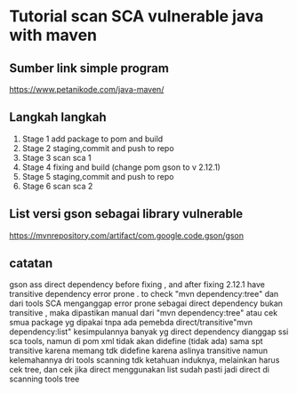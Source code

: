 # Tutorial scan SCA vulnerable java with maven
## Sumber link simple program

https://www.petanikode.com/java-maven/
## Langkah langkah
1. Stage 1 add package to pom and build
2. Stage 2 staging,commit and push to repo
3. Stage 3 scan sca 1
4. Stage 4 fixing and build (change pom gson to v 2.12.1)
5. Stage 5 staging,commit and push to repo
6. Stage 6 scan sca 2
## List versi gson sebagai library vulnerable
https://mvnrepository.com/artifact/com.google.code.gson/gson

## catatan
gson ass direct dependency before fixing , and after fixing 2.12.1 have transitive dependency error prone . to check "mvn dependency:tree"
dan dari tools SCA menganggap error prone sebagai direct dependency bukan transitive , maka dipastikan manual dari "mvn dependency:tree" 
atau cek smua package yg dipakai tnpa ada pemebda direct/transitive"mvn dependency:list"
kesimpulannya banyak yg direct dependency dianggap ssi sca tools, namun di pom xml tidak akan didefine (tidak ada) sama spt transitive karena memang tdk didefine
karena aslinya transitive namun kelemahannya dri tools scanning tdk ketahuan induknya, melainkan harus cek tree, dan cek jika direct menggunakan list sudah pasti jadi direct di scanning tools
tree
 
